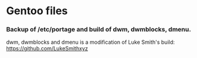 # Gentoo files
### Backup of /etc/portage and build of dwm, dwmblocks, dmenu.
dwm, dwmblocks and dmenu is a modification of Luke Smith's build: https://github.com/LukeSmithxyz
